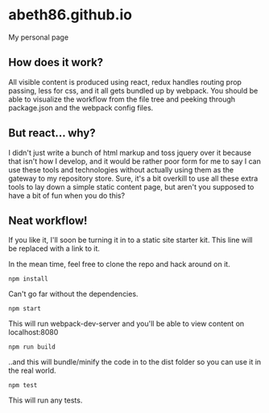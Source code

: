 # abeth86.github.io
My personal page

## How does it work?
All visible content is produced using react, redux handles routing prop passing, less for css, and it all gets bundled up by webpack.  You should be able to visualize the workflow from the file tree and peeking through package.json and the webpack config files.

## But react... why?
I didn't just write a bunch of html markup and toss jquery over it because that isn't how I develop, and it would be rather poor form for me to say I can use these tools and technologies without actually using them as the gateway to my repository store.  Sure, it's a bit overkill to use all these extra tools to lay down a simple static content page, but aren't you supposed to have a bit of fun when you do this?

## Neat workflow!
If you like it, I'll soon be turning it in to a static site starter kit.  This line will be replaced with a link to it.

In the mean time, feel free to clone the repo and hack around on it.
```
npm install
```
Can't go far without the dependencies.
```
npm start
```
This will run webpack-dev-server and you'll be able to view content on localhost:8080
```
npm run build
```
..and this will bundle/minify the code in to the dist folder so you can use it in the real world.
```
npm test
```
This will run any tests.
